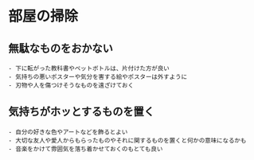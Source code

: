 # 部屋の掃除


## 無駄なものをおかない
    - 下に転がった教科書やペットボトルは、片付けた方が良い
    - 気持ちの悪いポスターや気分を害する絵やポスターは外すように
    - 刃物や人を傷つけそうなものを遠ざけておく

## 気持ちがホッとするものを置く
    - 自分の好きな色やアートなどを飾るとよい
    - 大切な友人や愛人からもらったものやそれに関するものを置くと何かの意味になるかも
    - 音楽をかけて雰囲気を落ち着かせておくのもとても良い